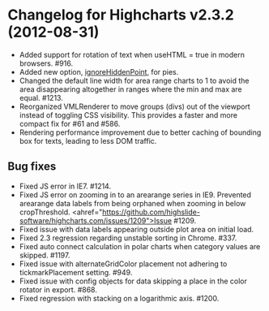 # Changelog for Highcharts v2.3.2 (2012-08-31)
        
- Added support for rotation of text when useHTML = true in modern browsers. #916.
- Added new option, [ignoreHiddenPoint](http://api.highcharts.com/highcharts/#plotOptions.pie.ignoreHiddenPoint), for pies.
- Changed the default line width for area range charts to 1 to avoid the area disappearing altogether in ranges where the min and max are equal. #1213.
- Reorganized VMLRenderer to move groups (divs) out of the viewport instead of toggling CSS visibility. This provides a faster and more compact fix for #61 and #586.
- Rendering performance improvement due to better caching of bounding box for texts, leading to less DOM traffic.

## Bug fixes
- Fixed JS error in IE7. #1214.
- Fixed JS error on zooming in to an arearange series in IE9. Prevented arearange data labels from being orphaned when zooming in below cropThreshold. <ahref="https://github.com/highslide-software/highcharts.com/issues/1209">Issue #1209.
- Fixed issue with data labels appearing outside plot area on initial load.
- Fixed 2.3 regression regarding unstable sorting in Chrome. #337.
- Fixed auto connect calculation in polar charts when category values are skipped. #1197.
- Fixed issue with alternateGridColor placement not adhering to tickmarkPlacement setting. #949.
- Fixed issue with config objects for data skipping a place in the color rotator in export. #868.
- Fixed regression with stacking on a logarithmic axis. #1200.